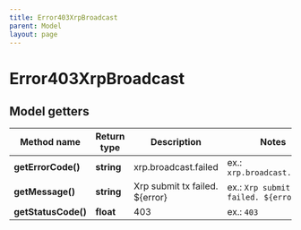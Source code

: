 ```yaml
---
title: Error403XrpBroadcast
parent: Model
layout: page
---
```


# Error403XrpBroadcast

## Model getters

Method name | Return type | Description | Notes
------------ | ------------- | ------------- | -------------
**getErrorCode()** | **string** | xrp.broadcast.failed | ex.: `xrp.broadcast.failed`
**getMessage()** | **string** | Xrp submit tx failed. ${error} | ex.: `Xrp submit tx failed. ${error}`
**getStatusCode()** | **float** | 403 | ex.: `403`

